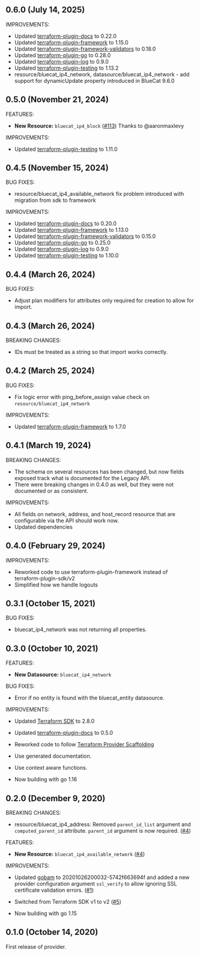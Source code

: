 ## 0.6.0 (July 14, 2025)
IMPROVEMENTS:
* Updated [terraform-plugin-docs](https://github.com/hashicorp/terraform-plugin-docs) to 0.22.0
* Updated [terraform-plugin-framework](https://github.com/hashicorp/terraform-plugin-framework) to 1.15.0
* Updated [terraform-plugin-framework-validators](https://github.com/hashicorp/terraform-plugin-framework-validators) to 0.18.0
* Updated [terraform-plugin-go](https://github.com/hashicorp/terraform-plugin-go) to 0.28.0
* Updated [terraform-plugin-log](https://github.com/hashicorp/terraform-plugin-log) to 0.9.0
* Updated [terraform-plugin-testing](https://github.com/hashicorp/terraform-plugin-testing) to 1.13.2
* resource/bluecat_ip4_network, datasource/bluecat_ip4_network - add support for dynamicUpdate property introduced in BlueCat 9.6.0


## 0.5.0 (November 21, 2024)
FEATURES:
* **New Resource:** `bluecat_ip4_block` ([#113](https://github.com/umich-vci/terraform-provider-bluecat/pull/113))
  Thanks to @aaronmaxlevy

IMPROVEMENTS:
* Updated [terraform-plugin-testing](https://github.com/hashicorp/terraform-plugin-testing) to 1.11.0

## 0.4.5 (November 15, 2024)
BUG FIXES:
* resource/bluecat_ip4_available_network fix problem introduced with migration from sdk to framework

IMPROVEMENTS:
* Updated [terraform-plugin-docs](https://github.com/hashicorp/terraform-plugin-docs) to 0.20.0
* Updated [terraform-plugin-framework](https://github.com/hashicorp/terraform-plugin-framework) to 1.13.0
* Updated [terraform-plugin-framework-validators](https://github.com/hashicorp/terraform-plugin-framework-validators) to 0.15.0
* Updated [terraform-plugin-go](https://github.com/hashicorp/terraform-plugin-go) to 0.25.0
* Updated [terraform-plugin-log](https://github.com/hashicorp/terraform-plugin-log) to 0.9.0
* Updated [terraform-plugin-testing](https://github.com/hashicorp/terraform-plugin-testing) to 1.10.0

## 0.4.4 (March 26, 2024)

BUG FIXES:
* Adjust plan modifiers for attributes only required for creation to allow for import.

## 0.4.3 (March 26, 2024)

BREAKING CHANGES:
* IDs must be treated as a string so that import works correctly.

## 0.4.2 (March 25, 2024)

BUG FIXES:
* Fix logic error with ping_before_assign value check on `resource/bluecat_ip4_network`

IMPROVEMENTS:
* Updated [terraform-plugin-framework](https://github.com/hashicorp/terraform-plugin-framework) to 1.7.0

## 0.4.1 (March 19, 2024)

BREAKING CHANGES:
* The schema on several resources has been changed, but now fields exposed
  track what is documented for the Legacy API.
* There were breaking changes in 0.4.0 as well, but they were not documented or as consistent.

IMPROVEMENTS:
* All fields on network, address, and host_record resource that are configurable
  via the API should work now.
* Updated dependencies

## 0.4.0 (February 29, 2024)

IMPROVEMENTS:

* Reworked code to use terraform-plugin-framework instead of terraform-plugin-sdk/v2
* Simplified how we handle logouts

## 0.3.1 (October 15, 2021)

BUG FIXES:

* bluecat_ip4_network was not returning all properties.

## 0.3.0 (October 10, 2021)

FEATURES:

* **New Datasource:** `bluecat_ip4_network`

BUG FIXES:

* Error if no entity is found with the bluecat_entity datasource.

IMPROVEMENTS:

* Updated [Terraform SDK](https://github.com/hashicorp/terraform-plugin-sdk/) to 2.8.0

* Updated [terraform-plugin-docs](https://github.com/hashicorp/terraform-plugin-docs) to 0.5.0

* Reworked code to follow [Terraform Provider Scaffolding](https://github.com/hashicorp/terraform-provider-scaffolding)

* Use generated documentation.

* Use context aware functions.

* Now building with go 1.16

## 0.2.0 (December 9, 2020)

BREAKING CHANGES:

* resource/bluecat_ip4_address: Removed `parent_id_list` argument and `computed_parent_id` attribute.
  `parent_id` argument is now required.
  ([#4](https://github.com/umich-vci/terraform-provider-bluecat/issues/4))

FEATURES:

* **New Resource:** `bluecat_ip4_available_network` ([#4](https://github.com/umich-vci/terraform-provider-bluecat/issues/4))

IMPROVEMENTS:

* Updated [gobam](https://github.com/umich-vci/gobam) to 20201026200032-5742f663694f and added a new
  provider configuration argument `ssl_verify` to allow ignoring SSL certificate validation errors.
  ([#1](https://github.com/umich-vci/terraform-provider-bluecat/issues/1))

* Switched from Terraform SDK v1 to v2 ([#5](https://github.com/umich-vci/terraform-provider-bluecat/pull/5))

* Now building with go 1.15

## 0.1.0 (October 14, 2020)

First release of provider.
